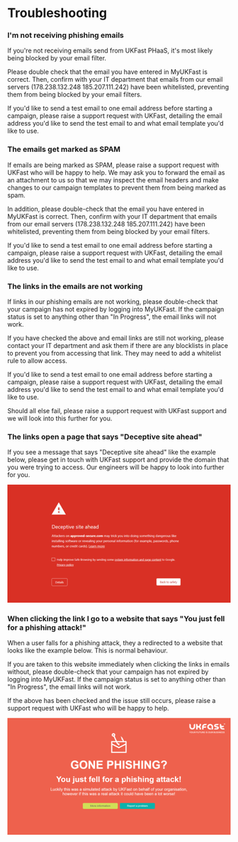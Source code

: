 # Troubleshooting

### I'm not receiving phishing emails

If you're not receiving emails send from UKFast PHaaS, it's most likely being blocked by your email filter.

Please double check that the email you have entered in MyUKFast is correct. Then, confirm with your IT department that emails from our email servers (178.238.132.248 185.207.111.242) have been whitelisted, preventing them from being blocked by your email filters.

If you'd like to send a test email to one email address before starting a campaign, please raise a support request with UKFast, detailing the email address you'd like to send the test email to and what email template you'd like to use.

### The emails get marked as SPAM

If emails are being marked as SPAM, please raise a support request with UKFast who will be happy to help. We may ask you to forward the email as an attachment to us so that we may inspect the email headers and make changes to our campaign templates to prevent them from being marked as spam.

In addition, please double-check that the email you have entered in MyUKFast is correct. Then, confirm with your IT department that emails from our email servers (178.238.132.248 185.207.111.242) have been whitelisted, preventing them from being blocked by your email filters.

If you'd like to send a test email to one email address before starting a campaign, please raise a support request with UKFast, detailing the email address you'd like to send the test email to and what email template you'd like to use.

### The links in the emails are not working

If links in our phishing emails are not working, please double-check that your campaign has not expired by logging into MyUKFast. If the campaign status is set to anything other than "In Progress", the email links will not work.

If you have checked the above and email links are still not working, please contact your IT department and ask them if there are any blocklists in place to prevent you from accessing that link. They may need to add a whitelist rule to allow access.

If you'd like to send a test email to one email address before starting a campaign, please raise a support request with UKFast, detailing the email address you'd like to send the test email to and what email template you'd like to use.

Should all else fail, please raise a support request with UKFast support and we will look into this further for you.

### The links open a page that says "Deceptive site ahead"

If you see a message that says "Deceptive site ahead" like the example below, please get in touch with UKFast support and provide the domain that you were trying to access. Our engineers will be happy to look into further for you.

![phaas](files/deceptivesite.png)

### When clicking the link I go to a website that says "You just fell for a phishing attack!"

When a user falls for a phishing attack, they a redirected to a website that looks like the example below. This is normal behaviour.

If you are taken to this website immediately when clicking the links in emails without, please double-check that your campaign has not expired by logging into MyUKFast. If the campaign status is set to anything other than "In Progress", the email links will not work.

If the above has been checked and the issue still occurs, please raise a support request with UKFast who will be happy to help.

![phaas](files/beenphished.png)


